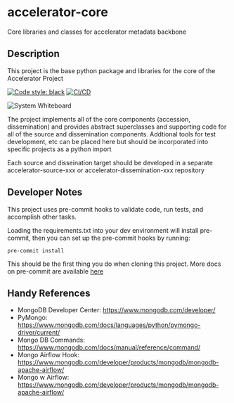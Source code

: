 # accelerator-core
Core libraries and classes for accelerator metadata backbone

## Description

This project is the base python package and libraries for the core of the Accelerator Project

[![Code style: black](https://img.shields.io/badge/code%20style-black-000000.svg)](https://github.com/psf/black)
[![CI/CD](https://github.com/NIEHS/accelerator-core/actions/workflows/lint-and-test.yml/badge.svg)](https://github.com/NIEHS/accelerator-core/actions/workflows/lint-and-test.yml)

![System Whiteboard](https://github.com/user-attachments/assets/2a2b07fa-bbed-454c-9050-73eccb7cbf6c)

The project implements all of the core components (accession, dissemination) and provides abstract superclasses and supporting code for all of the source and dissemination components. Addtional tools for test development, etc can be placed here but should be incorporated into specific projects as a python import

Each source and disseination target should be developed in a separate accelerator-source-xxx or accelerator-dissemination-xxx repository


## Developer Notes

This project uses pre-commit hooks to validate code, run tests, and accomplish other tasks.

Loading the requirements.txt into your dev environment will install pre-commit, then you can set up the pre-commit
hooks by running:

```
pre-commit install
```

This should be the first thing you do when cloning this project. More docs on pre-commit are available [here](https://pre-commit.com/)

## Handy References

* MongoDB Developer Center: https://www.mongodb.com/developer/
* PyMongo: https://www.mongodb.com/docs/languages/python/pymongo-driver/current/
* Mongo DB Commands: https://www.mongodb.com/docs/manual/reference/command/
* Mongo Airflow Hook: https://www.mongodb.com/developer/products/mongodb/mongodb-apache-airflow/
* Mongo w Airflow: https://www.mongodb.com/developer/products/mongodb/mongodb-apache-airflow/
